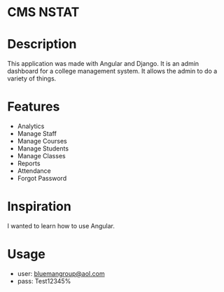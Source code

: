 # CMS NSTAT

# Description
This application was made with Angular and Django. It is an admin dashboard for a college management system. It allows the admin to do a variety of things.

# Features
- Analytics
- Manage Staff
- Manage Courses
- Manage Students
- Manage Classes
- Reports
- Attendance
- Forgot Password

# Inspiration
I wanted to learn how to use Angular.

# Usage
- user: bluemangroup@aol.com
- pass: Test12345%